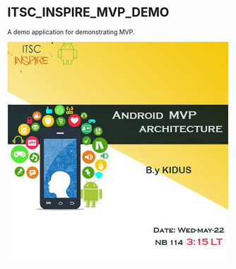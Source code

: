 # ITSC_INSPIRE_MVP_DEMO
A demo application for demonstrating MVP. 

![ITSC INSPIRE EVENT](MVP_ITSC_INSPIRE.jpg)
